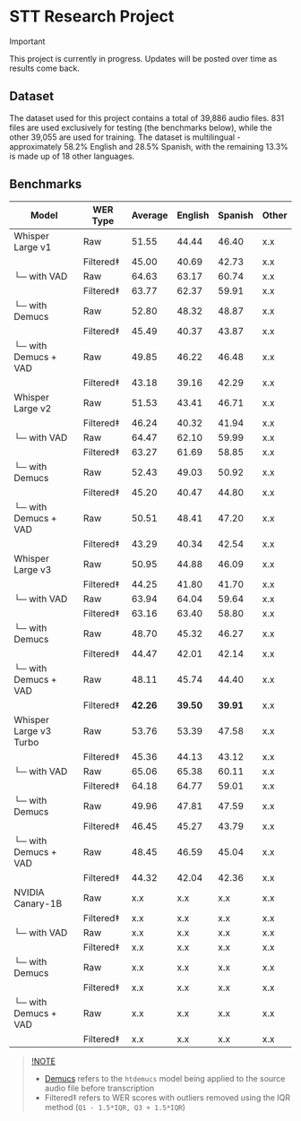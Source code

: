 # STT Research Project

> [!IMPORTANT]  
> This project is currently in progress. Updates will be posted over time as results come back.

## Dataset

The dataset used for this project contains a total of 39,886 audio files. 831 files are used exclusively for testing (the benchmarks below), while the other 39,055 are used for training. The dataset is multilingual - approximately 58.2% English and 28.5% Spanish, with the remaining 13.3% is made up of 18 other languages.

## Benchmarks

| Model                  | WER Type  | Average   | English   | Spanish   | Other |
| ---------------------- | --------- | --------- | --------- | --------- | ----- |
| Whisper Large v1       | Raw       | 51.55     | 44.44     | 46.40     | x.x   |
|                        | Filtered‡ | 45.00     | 40.69     | 42.73     | x.x   |
| └─ with VAD            | Raw       | 64.63     | 63.17     | 60.74     | x.x   |
|                        | Filtered‡ | 63.77     | 62.37     | 59.91     | x.x   |
| └─ with Demucs         | Raw       | 52.80     | 48.32     | 48.87     | x.x   |
|                        | Filtered‡ | 45.49     | 40.37     | 43.87     | x.x   |
| └─ with Demucs + VAD   | Raw       | 49.85     | 46.22     | 46.48     | x.x   |
|                        | Filtered‡ | 43.18     | 39.16     | 42.29     | x.x   |
| Whisper Large v2       | Raw       | 51.53     | 43.41     | 46.71     | x.x   |
|                        | Filtered‡ | 46.24     | 40.32     | 41.94     | x.x   |
| └─ with VAD            | Raw       | 64.47     | 62.10     | 59.99     | x.x   |
|                        | Filtered‡ | 63.27     | 61.69     | 58.85     | x.x   |
| └─ with Demucs         | Raw       | 52.43     | 49.03     | 50.92     | x.x   |
|                        | Filtered‡ | 45.20     | 40.47     | 44.80     | x.x   |
| └─ with Demucs + VAD   | Raw       | 50.51     | 48.41     | 47.20     | x.x   |
|                        | Filtered‡ | 43.29     | 40.34     | 42.54     | x.x   |
| Whisper Large v3       | Raw       | 50.95     | 44.88     | 46.09     | x.x   |
|                        | Filtered‡ | 44.25     | 41.80     | 41.70     | x.x   |
| └─ with VAD            | Raw       | 63.94     | 64.04     | 59.64     | x.x   |
|                        | Filtered‡ | 63.16     | 63.40     | 58.80     | x.x   |
| └─ with Demucs         | Raw       | 48.70     | 45.32     | 46.27     | x.x   |
|                        | Filtered‡ | 44.47     | 42.01     | 42.14     | x.x   |
| └─ with Demucs + VAD   | Raw       | 48.11     | 45.74     | 44.40     | x.x   |
|                        | Filtered‡ | **42.26** | **39.50** | **39.91** | x.x   |
| Whisper Large v3 Turbo | Raw       | 53.76     | 53.39     | 47.58     | x.x   |
|                        | Filtered‡ | 45.36     | 44.13     | 43.12     | x.x   |
| └─ with VAD            | Raw       | 65.06     | 65.38     | 60.11     | x.x   |
|                        | Filtered‡ | 64.18     | 64.77     | 59.01     | x.x   |
| └─ with Demucs         | Raw       | 49.96     | 47.81     | 47.59     | x.x   |
|                        | Filtered‡ | 46.45     | 45.27     | 43.79     | x.x   |
| └─ with Demucs + VAD   | Raw       | 48.45     | 46.59     | 45.04     | x.x   |
|                        | Filtered‡ | 44.32     | 42.04     | 42.36     | x.x   |
| NVIDIA Canary-1B       | Raw       | x.x       | x.x       | x.x       | x.x   |
|                        | Filtered‡ | x.x       | x.x       | x.x       | x.x   |
| └─ with VAD            | Raw       | x.x       | x.x       | x.x       | x.x   |
|                        | Filtered‡ | x.x       | x.x       | x.x       | x.x   |
| └─ with Demucs         | Raw       | x.x       | x.x       | x.x       | x.x   |
|                        | Filtered‡ | x.x       | x.x       | x.x       | x.x   |
| └─ with Demucs + VAD   | Raw       | x.x       | x.x       | x.x       | x.x   |
|                        | Filtered‡ | x.x       | x.x       | x.x       | x.x   |


> [!NOTE](Notes)
> - [Demucs](https://github.com/adefossez/demucs) refers to the `htdemucs` model being applied to the source audio file before transcription
> - Filtered‡ refers to WER scores with outliers removed using the IQR method (`Q1 - 1.5*IQR, Q3 + 1.5*IQR`)
